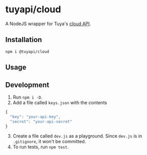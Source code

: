 tuyapi/cloud
==============

A NodeJS wrapper for Tuya's [cloud API](https://docs.tuya.com/en/cloudapi/cloudAPI/index.html).

## Installation
`npm i @tuyapi/cloud`

## Usage


## Development
1. Run `npm i -D`.
2. Add a file called `keys.json` with the contents
```javascript
{
  "key": "your-api-key",
  "secret": "your-api-secret"
}
```
3. Create a file called `dev.js` as a playground. Since `dev.js` is in `.gitignore`, it won't be committed.
4. To run tests, run `npm test`.
